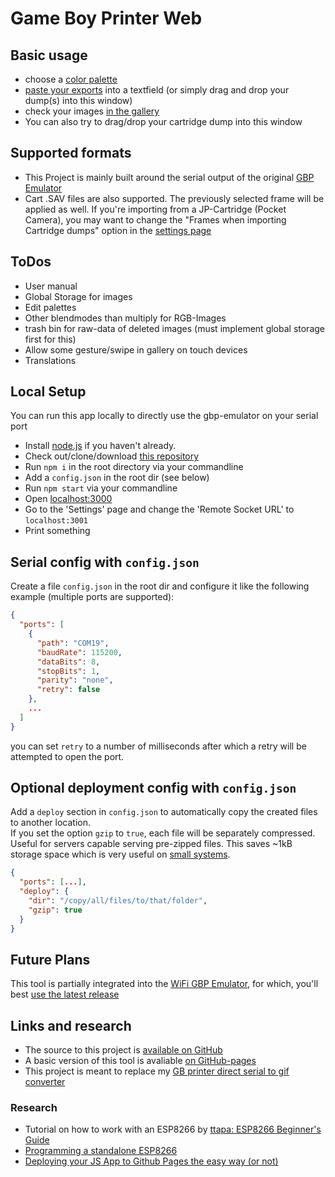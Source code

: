 # Game Boy Printer Web

## Basic usage
* choose a [color palette](#/palettes)
* [paste your exports](#/import) into a textfield (or simply drag and drop your dump(s) into this window)
* check your images [in the gallery](#/gallery)
* You can also try to drag/drop your cartridge dump into this window  

## Supported formats
* This Project is mainly built around the serial output of the original [GBP Emulator](https://github.com/mofosyne/arduino-gameboy-printer-emulator)
* Cart .SAV files are also supported. The previously selected frame will be applied as well. If you're importing from a JP-Cartridge (Pocket Camera), you may want to change the "Frames when importing Cartridge dumps" option in the [settings page](#/settings)    


## ToDos
* User manual
* Global Storage for images 
* Edit palettes
* Other blendmodes than multiply for RGB-Images
* trash bin for raw-data of deleted images (must implement global storage first for this)
* Allow some gesture/swipe in gallery on touch devices
* Translations

## Local Setup
You can run this app locally to directly use the gbp-emulator on your serial port 
* Install [node.js](https://nodejs.org/) if you haven't already.
* Check out/clone/download [this repository](https://github.com/HerrZatacke/gb-printer-web)
* Run `npm i` in the root directory via your commandline
* Add a `config.json` in the root dir (see below)
* Run `npm start` via your commandline
* Open [localhost:3000](http://localhost:3000)
* Go to the 'Settings' page and change the 'Remote Socket URL' to `localhost:3001`
* Print something


## Serial config with `config.json`
Create a file `config.json` in the root dir and configure it like the following example (multiple ports are supported):
``` json
{
  "ports": [
    {
      "path": "COM19",
      "baudRate": 115200,
      "dataBits": 8,
      "stopBits": 1,
      "parity": "none",
      "retry": false
    },
    ...
  ] 
}
```
you can set `retry` to a number of milliseconds after which a retry will be attempted to open the port.

## Optional deployment config with `config.json`
Add a `deploy` section in `config.json` to automatically copy the created files to another location.  
If you set the option `gzip` to `true`, each file will be separately compressed. Useful for servers capable serving pre-zipped files. This saves ~1kB storage space which is very useful on [small systems](https://github.com/HerrZatacke/wifi-gbp-emulator).
``` json
{
  "ports": [...], 
  "deploy": {
    "dir": "/copy/all/files/to/that/folder",
    "gzip": true
  }
}
```

## Future Plans
This tool is partially integrated into the [WiFi GBP Emulator](https://herrzatacke.github.io/wifi-gbp-emulator/), for which, you'll best [use the latest release](https://github.com/HerrZatacke/gb-printer-web/releases)

## Links and research
* The source to this project is [available on GitHub](https://github.com/HerrZatacke/gb-printer-web)
* A basic version of this tool is avaliable [on GitHub-pages](https://herrzatacke.github.io/gb-printer-web/#/)  
* This project is meant to replace my [GB printer direct serial to gif converter](https://github.com/HerrZatacke/direct-serial-to-gif-converter)

### Research
* Tutorial on how to work with an ESP8266 by [ttapa: ESP8266 Beginner's Guide](https://tttapa.github.io/ESP8266/Chap01%20-%20ESP8266.html)  
* [Programming a standalone ESP8266](https://www.instructables.com/id/3-Simple-Ways-of-Programming-an-ESP8266-12X-Module/)
* [Deploying your JS App to Github Pages the easy way (or not)](https://medium.com/linagora-engineering/1ef8c48424b7)
